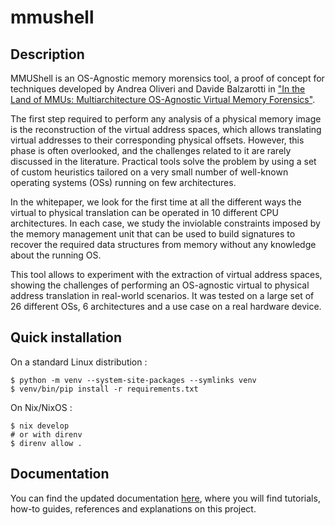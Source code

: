 # mmushell

## Description

MMUShell is an OS-Agnostic memory morensics tool, a proof of concept for techniques developed by Andrea Oliveri and Davide Balzarotti in ["In the Land of MMUs: Multiarchitecture OS-Agnostic Virtual Memory Forensics"](https://doi.org/10.1145/3528102).

The first step required to perform any analysis of a physical memory image is the reconstruction of the virtual address spaces, which allows translating virtual addresses to their corresponding physical offsets. However, this phase is often overlooked, and the challenges related to it are rarely discussed in the literature. Practical tools solve the problem by using a set of custom heuristics tailored on a very small number of well-known operating systems (OSs) running on few architectures.

In the whitepaper, we look for the first time at all the different ways the virtual to physical translation can be operated in 10 different CPU architectures. In each case, we study the inviolable constraints imposed by the memory management unit that can be used to build signatures to recover the required data structures from memory without any knowledge about the running OS.

This tool allows to experiment with the extraction of virtual address spaces, showing the challenges of performing an OS-agnostic virtual to physical address translation in real-world scenarios.
It was tested on a large set of 26 different OSs, 6 architectures and a use case on a real hardware device.

## Quick installation

On a standard Linux distribution :
```shell
$ python -m venv --system-site-packages --symlinks venv
$ venv/bin/pip install -r requirements.txt
```

On Nix/NixOS :
```shell
$ nix develop
# or with direnv
$ direnv allow .
```

## Documentation

You can find the updated documentation [here](https://memoscopy.github.io/mmushell), where you will find tutorials, how-to guides, references and explanations on this project.
